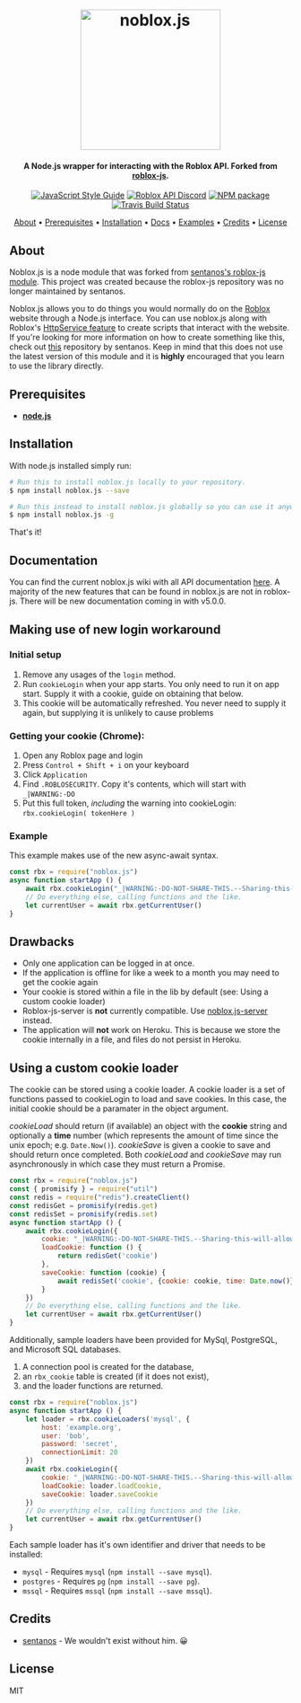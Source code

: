 <h1 align="center">
    <img src="https://raw.githubusercontent.com/suufi/noblox.js/master/img/noblox-js.png" alt="noblox.js" width="250"/>
    <br>
</h1>

<h4 align="center">A Node.js wrapper for interacting with the Roblox API. Forked from <a href="https://github.com/sentanos/roblox-js">roblox-js</a>.</h4>

<p align="center">
    <a href="https://standardjs.com"><img src="https://img.shields.io/badge/code_style-standard-blue.svg?style=flat-square" alt="JavaScript Style Guide"/></a>
    <a href="https://discord.gg/EDXNdAT"><img src="https://img.shields.io/badge/discord-roblox%20api%20chat-blue.svg?style=flat-square" alt="Roblox API Discord"/></a>
    <a href="https://npmjs.org/noblox.js"><img src="https://img.shields.io/npm/v/noblox.js.svg?style=flat-square" alt="NPM package"/>
    <a href="https://travis-ci.org/suufi/noblox.js"><img src="https://img.shields.io/travis/suufi/noblox.js/master.svg?style=flat-square" alt="Travis Build Status"/></a>
</p>

<p align="center">
  <a href="#about">About</a> •
  <a href="#prerequisites">Prerequisites</a> •
  <a href="#installation">Installation</a> •
  <a href="#documentation">Docs</a> •
  <a href="https://github.com/suufi/noblox.js/tree/master/examples">Examples</a> •
  <a href="#credits">Credits</a> •
  <a href="#license">License</a>
</p>

## About

Noblox.js is a node module that was forked from <a href="https://github.com/sentanos/roblox-js">sentanos's roblox-js module</a>. This project was created because the roblox-js repository was no longer maintained by sentanos.

Noblox.js allows you to do things you would normally do on the [Roblox](https://www.roblox.com) website through a Node.js interface. You can use noblox.js along with Roblox's [HttpService feature](http://wiki.roblox.com/index.php?title=API:Class/HttpService) to create scripts that interact with the website. If you're looking for more information on how to create something like this, check out [this](https://github.com/sentanos/roblox-js-server) repository by sentanos. Keep in mind that this does not use the latest version of this module and it is **highly** encouraged that you learn to use the library directly.

## Prerequisites

- [**node.js**](https://nodejs.org/en/download/current/)

## Installation

With node.js installed simply run: 
```bash
# Run this to install noblox.js locally to your repository. 
$ npm install noblox.js --save

# Run this instead to install noblox.js globally so you can use it anywhere.
$ npm install noblox.js -g
```
That's it!

## Documentation

You can find the current noblox.js wiki with all API documentation [here](https://github.com/suufi/noblox.js/wiki). A majority of the new features that can be found in noblox.js are not in roblox-js. There will be new documentation coming in with v5.0.0.

## Making use of new login workaround

### Initial setup
1. Remove any usages of the `login` method.
2. Run `cookieLogin` when your app starts. You only need to run it on app start. Supply it with a cookie, guide on obtaining that below.
3. This cookie will be automatically refreshed. You never need to supply it again, but supplying it is unlikely to cause problems
    
### Getting your cookie (Chrome):
1. Open any Roblox page and login
2. Press `Control + Shift + i` on your keyboard
3. Click `Application`
4. Find `.ROBLOSECURITY`. Copy it's contents, which will start with `_|WARNING:-DO`
5. Put this full token, *including* the warning into cookieLogin: `rbx.cookieLogin( tokenHere )`
    
### Example
This example makes use of the new async-await syntax.
```js
const rbx = require("noblox.js")
async function startApp () {
    await rbx.cookieLogin("_|WARNING:-DO-NOT-SHARE-THIS.--Sharing-this-will-allow-someone-to-log-in-as-you-and-to-steal-your-ROBUX-and-items.|_F9F1EA531adk")
    // Do everything else, calling functions and the like.
    let currentUser = await rbx.getCurrentUser()
}
```

## Drawbacks
- Only one application can be logged in at once. 
- If the application is offline for like a week to a month you may need to get the cookie again
- Your cookie is stored within a file in the lib by default (see: Using a custom cookie loader)
- Roblox-js-server is **not** currently compatible. Use [noblox.js-server](https://github.com/suufi/noblox.js-server) instead.
- The application will **not** work on Heroku. This is because we store the cookie internally in a file, and files do not persist in Heroku.

## Using a custom cookie loader
The cookie can be stored using a cookie loader. A cookie loader is a set of functions passed to cookieLogin to load and save cookies. In this case, the initial cookie should be a paramater in the object argument.

*cookieLoad* should return (if available) an object with the **cookie** string and optionally a **time** number (which represents the amount of time since the unix epoch; e.g. `Date.Now()`). *cookieSave* is given a cookie to save and should return once completed.
Both *cookieLoad* and *cookieSave* may run asynchronously in which case they must return a Promise.
```js
const rbx = require("noblox.js")
const { promisify } = require("util")
const redis = require("redis").createClient()
const redisGet = promisify(redis.get)
const redisSet = promisify(redis.set)
async function startApp () {
    await rbx.cookieLogin({
        cookie: "_|WARNING:-DO-NOT-SHARE-THIS.--Sharing-this-will-allow-someone-to-log-in-as-you-and-to-steal-your-ROBUX-and-items.|_F9F1EA531adk",
        loadCookie: function () {
            return redisGet('cookie')
        },
        saveCookie: function (cookie) {
            await redisSet('cookie', {cookie: cookie, time: Date.now()})
        }
    })
    // Do everything else, calling functions and the like.
    let currentUser = await rbx.getCurrentUser()
}
```

Additionally, sample loaders have been provided for MySql, PostgreSQL, and Microsoft SQL databases.

1. A connection pool is created for the database,
2. an `rbx_cookie` table is created (if it does not exist),
3. and the loader functions are returned.
```js
const rbx = require("noblox.js")
async function startApp () {
    let loader = rbx.cookieLoaders('mysql', {
        host: 'example.org',
        user: 'bob',
        password: 'secret',
        connectionLimit: 20
    })
    await rbx.cookieLogin({
        cookie: "_|WARNING:-DO-NOT-SHARE-THIS.--Sharing-this-will-allow-someone-to-log-in-as-you-and-to-steal-your-ROBUX-and-items.|_F9F1EA531adk",
        loadCookie: loader.loadCookie,
        saveCookie: loader.saveCookie 
    })
    // Do everything else, calling functions and the like.
    let currentUser = await rbx.getCurrentUser()
}
```
Each sample loader has it's own identifier and driver that needs to be installed:
- `mysql` - Requires `mysql` (`npm install --save mysql`).
- `postgres` - Requires `pg` (`npm install --save pg`).
- `mssql` - Requires `mssql` (`npm install --save mssql`).

## Credits

* [sentanos](https://github.com/sentanos) - We wouldn't exist without him. 😀

## License

MIT
